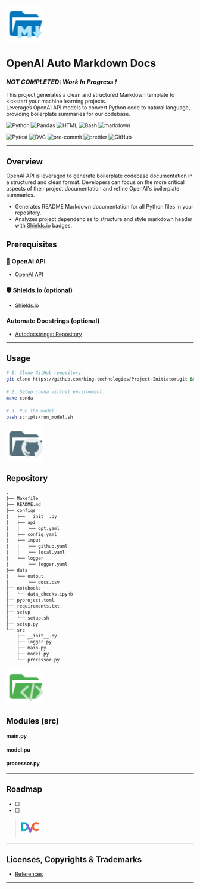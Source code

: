 <a style="vertical-align:middle">
<img src="https://raw.githubusercontent.com/PKief/vscode-material-icon-theme/ec559a9f6bfd399b82bb44393651661b08aaf7ba/icons/folder-markdown-open.svg" width="100"; style="vertical-align:middle" />
<span style="vertical-align:middle">
<h1>OpenAI Auto Markdown Docs</h1></span></a>

### *NOT COMPLETED: Work In Progress !*

This project generates a clean and structured Markdown template to kickstart your machine learning projects.  
Leverages OpenAI API models to convert Python code to natural language, providing boilerplate summaries for our codebase.

![Python](https://img.shields.io/badge/Python-3776AB.svg?style=for-the-badge&logo=Python&logoColor=white)
![Pandas](https://img.shields.io/badge/pandas-150458.svg?style=for-the-badge&logo=pandas&logoColor=white)
![HTML](https://img.shields.io/badge/HTML5-E34F26.svg?style=for-the-badge&logo=HTML5&logoColor=white)
![Bash](https://img.shields.io/badge/GNU%20Bash-4EAA25.svg?style=for-the-badge&logo=GNU-Bash&logoColor=white)
![markdown](https://img.shields.io/badge/Markdown-000000?style=for-the-badge&logo=markdown&logoColor=white)

![Pytest](https://img.shields.io/badge/Pytest-0A9EDC.svg?style=for-the-badge&logo=Pytest&logoColor=white)
![DVC](https://img.shields.io/badge/DVC-13ADC7.svg?style=for-the-badge&logo=DVC&logoColor=white)
![pre-commit](https://img.shields.io/badge/pre-commit-FAB040?style=for-the-badge&logo=precommit&logoColor=FAB040)
![prettier](https://img.shields.io/badge/prettier-1A2C34?style=for-the-badge&logo=prettier&logoColor=F7BA3E)
![GitHub](https://img.shields.io/badge/GitHub-181717.svg?style=for-the-badge&logo=GitHub&logoColor=white)

---

## Overview

OpenAI API is leveraged to generate boilerplate codebase documentation in a structured and clean format. Developers can focus on the more critical aspects of their project documentation and refine OpenAI's boilerplate summaries.

- Generates README Markdown documentation for all Python files in your repository.
- Analyzes project dependencies to structure and style markdown header with [Shields.io](https://shields.io/) badges.

## Prerequisites
### 🤖 OpenAI API
- [OpenAI API](https://beta.openai.com/docs/introduction)
### 🛡 Shields.io (optional)
- [Shields.io](https://shields.io/)
### Automate Docstrings (optional)
- [Autodocstrings: Repository](https://github.com/cdesarmeaux/autodocstrings)
  
---
## Usage

```Bash
# 1. Clone GitHub repository.
git clone https://github.com/king-technologies/Project-Initiator.git && cd gpt_auto_markdown_docs

# 2. Setup conda virtual environment.
make conda

# 3. Run the model.
bash scripts/run_model.sh
```

<a style="vertical-align:middle">
<img src="https://raw.githubusercontent.com/PKief/vscode-material-icon-theme/ec559a9f6bfd399b82bb44393651661b08aaf7ba/icons/folder-github-open.svg" width="100"; style="vertical-align:middle" />
<span style="vertical-align:middle">
<h2>Repository</h2></span></a>

```shell
.
├── Makefile
├── README.md
├── configs
│   ├── __init__.py
│   ├── api
│   │   └── gpt.yaml
│   ├── config.yaml
│   ├── input
│   │   ├── github.yaml
│   │   └── local.yaml
│   └── logger
│       └── logger.yaml
├── data
│   └── output
│       └── docs.csv
├── notebooks
│   └── data_checks.ipynb
├── pyproject.toml
├── requirements.txt
├── setup
│   └── setup.sh
├── setup.py
└── src
    ├── __init__.py
    ├── logger.py
    ├── main.py
    ├── model.py
    └── processor.py
```

<a style="vertical-align:middle">
<img src="https://raw.githubusercontent.com/PKief/vscode-material-icon-theme/ec559a9f6bfd399b82bb44393651661b08aaf7ba/icons/folder-src-open.svg" width="100"; style="vertical-align:middle" />
<span style="vertical-align:middle">
<h2>Modules (src)</h2></span></a>

#### main.py

#### model.pu

#### processor.py

---

## Roadmap

- [ ] 
- [ ]

> <svg width="50" height="50" viewBox="0 0 200 200" fill="none" xmlns="http://www.w3.org/2000/svg"><g clip-path="url(#clip0)"><path d="M0.000590812 131.108V42.8655C-0.00675869 42.5314 0.0545285 42.1993 0.180663 41.8898C0.306798 41.5803 0.495099 41.2999 0.733924 41.066C0.946982 40.8366 1.20476 40.6532 1.4914 40.5271C1.77803 40.401 2.08745 40.3349 2.40059 40.3329H34.9339C47.8228 40.3329 58.845 44.8872 68.0006 53.9958C77.1561 63.1044 81.7339 74.0569 81.7339 86.8534C81.7339 99.7387 77.1561 110.758 68.0006 119.911C58.845 129.064 47.8228 133.64 34.9339 133.64H2.40059C2.08745 133.638 1.77803 133.572 1.4914 133.446C1.20476 133.32 0.946982 133.137 0.733924 132.907C0.495099 132.673 0.306798 132.393 0.180663 132.084C0.0545285 131.774 -0.00675869 131.442 0.000590812 131.108V131.108ZM20.8006 113.913H33.6006C41.0673 113.913 47.2673 111.313 52.2006 106.115C57.1339 100.916 59.6006 94.4957 59.6006 86.8534C59.6006 79.2999 57.1339 72.9239 52.2006 67.7253C47.2673 62.5268 41.0673 59.9275 33.6006 59.9275H20.8006V113.913Z" fill="#13ADC7"/><path d="M95.1177 155.723L53.5177 66.0147C53.0732 65.126 53.0954 64.3262 53.5843 63.6153C54.0732 62.9044 54.8065 62.549 55.7843 62.549H73.5177C74.6732 62.549 75.4288 63.0377 75.7843 64.0152L97.7843 112.668H98.5843L120.584 64.0152C120.94 63.0377 121.695 62.549 122.851 62.549H140.584C141.562 62.549 142.295 62.9044 142.784 63.6153C143.273 64.3262 143.295 65.126 142.851 66.0147L100.984 155.723C100.451 156.701 99.6954 157.189 98.7176 157.189H97.3843C96.4065 157.189 95.651 156.701 95.1177 155.723V155.723Z" fill="#945DD6"/><path d="M128.865 121.111C119.532 111.78 114.865 100.45 114.865 87.12C114.865 73.7904 119.554 62.438 128.932 53.0628C138.31 43.6876 149.665 39 162.999 39C175.443 39 186.199 43.1322 195.265 51.3966C196.599 52.6407 196.643 53.8848 195.399 55.1289L184.999 65.9259C183.843 66.9923 182.732 66.9923 181.665 65.9259C176.599 61.3938 170.599 59.1278 163.665 59.1278C156.199 59.1278 149.976 61.8159 144.999 67.1922C140.021 72.5685 137.532 79.0334 137.532 86.5868C137.532 94.0514 140.043 100.427 145.065 105.715C150.087 111.002 156.332 113.646 163.799 113.646C170.732 113.646 176.687 111.513 181.665 107.248C182.91 106.181 184.065 106.226 185.132 107.381L195.532 118.445C196.687 119.6 196.643 120.8 195.399 122.044C186.51 130.664 175.71 134.973 162.999 134.973C149.665 134.973 138.287 130.353 128.865 121.111V121.111Z" fill="#F46737"/></g></svg>


---
## Licenses, Copyrights & Trademarks

- [References](https://github.com/simple-icons/simple-icons/blob/develop/DISCLAIMER.md#licenses-copyrights--trademarks)

---
